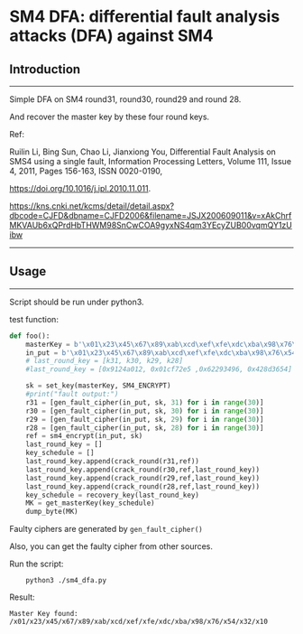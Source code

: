 # SM4 DFA: differential fault analysis attacks (DFA) against SM4

## Introduction

----------------------
Simple DFA on SM4 round31, round30, round29 and round 28.

And recover the master key by these four round keys.

Ref:

Ruilin Li, Bing Sun, Chao Li, Jianxiong You,
Differential Fault Analysis on SMS4 using a single fault,
Information Processing Letters,
Volume 111, Issue 4,
2011,
Pages 156-163,
ISSN 0020-0190,

https://doi.org/10.1016/j.ipl.2010.11.011.


https://kns.cnki.net/kcms/detail/detail.aspx?dbcode=CJFD&dbname=CJFD2006&filename=JSJX200609011&v=xAkChrfMKVAUb6xQPrdHbTHWM98SnCwCOA9gyxNS4qm3YEcyZUB00vqmQY1zUibw

-------------------

## Usage
--------------------
Script should be run under python3.

test function:

```python
def foo():
    masterKey = b'\x01\x23\x45\x67\x89\xab\xcd\xef\xfe\xdc\xba\x98\x76\x54\x32\x10'
    in_put = b'\x01\x23\x45\x67\x89\xab\xcd\xef\xfe\xdc\xba\x98\x76\x54\x32\x10'
    # last_round_key = [k31, k30, k29, k28]
    #last_round_key = [0x9124a012, 0x01cf72e5 ,0x62293496, 0x428d3654]

    sk = set_key(masterKey, SM4_ENCRYPT)
    #print("fault output:")
    r31 = [gen_fault_cipher(in_put, sk, 31) for i in range(30)]
    r30 = [gen_fault_cipher(in_put, sk, 30) for i in range(30)]
    r29 = [gen_fault_cipher(in_put, sk, 29) for i in range(30)]
    r28 = [gen_fault_cipher(in_put, sk, 28) for i in range(30)]
    ref = sm4_encrypt(in_put, sk)
    last_round_key = []
    key_schedule = []
    last_round_key.append(crack_round(r31,ref))
    last_round_key.append(crack_round(r30,ref,last_round_key))
    last_round_key.append(crack_round(r29,ref,last_round_key))
    last_round_key.append(crack_round(r28,ref,last_round_key))
    key_schedule = recovery_key(last_round_key)
    MK = get_masterKey(key_schedule)
    dump_byte(MK)
```

Faulty ciphers are generated by ```gen_fault_cipher()```

Also, you can get the faulty cipher from other sources.

Run the script:
```
    python3 ./sm4_dfa.py
```

Result:
```
Master Key found:
/x01/x23/x45/x67/x89/xab/xcd/xef/xfe/xdc/xba/x98/x76/x54/x32/x10
```

